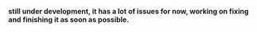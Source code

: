 **still under development, it has a lot of issues for now, working on fixing and finishing it as soon as possible.**